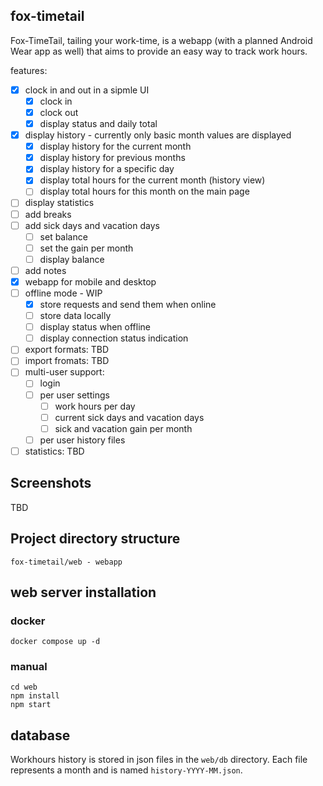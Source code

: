 ## fox-timetail

Fox-TimeTail, tailing your work-time, is a webapp (with a planned Android Wear app as well) that aims to provide an easy way to track work hours.

features:
- [x] clock in and out in a sipmle UI
    - [x] clock in
    - [x] clock out
    - [x] display status and daily total
- [x] display history - currently only basic month values are displayed
    - [x] display history for the current month
    - [x] display history for previous months
    - [x] display history for a specific day
    - [x] display total hours for the current month (history view)
    - [ ] display total hours  for this month on the main page
- [ ] display statistics
- [ ] add breaks
- [ ] add sick days and vacation days
    - [ ] set balance
    - [ ] set the gain per month
    - [ ] display balance
- [ ] add notes
- [x] webapp for mobile and desktop
- [ ] offline mode - WIP
    - [x] store requests and send them when online
    - [ ] store data locally
    - [ ] display status when offline
    - [ ] display connection status indication
- [ ] export formats: TBD
- [ ] import fromats: TBD
- [ ] multi-user support:
    - [ ] login
    - [ ] per user settings
        - [ ] work hours per day
        - [ ] current sick days and vacation days
        - [ ] sick and vacation gain per month 
    - [ ] per user history files
- [ ] statistics: TBD

## Screenshots

TBD

## Project directory structure

```
fox-timetail/web - webapp
```

## web server installation
### docker
```
docker compose up -d
```
### manual
```
cd web
npm install
npm start
```

## database
Workhours history is stored in json files in the `web/db` directory.
Each file represents a month and is named `history-YYYY-MM.json`.